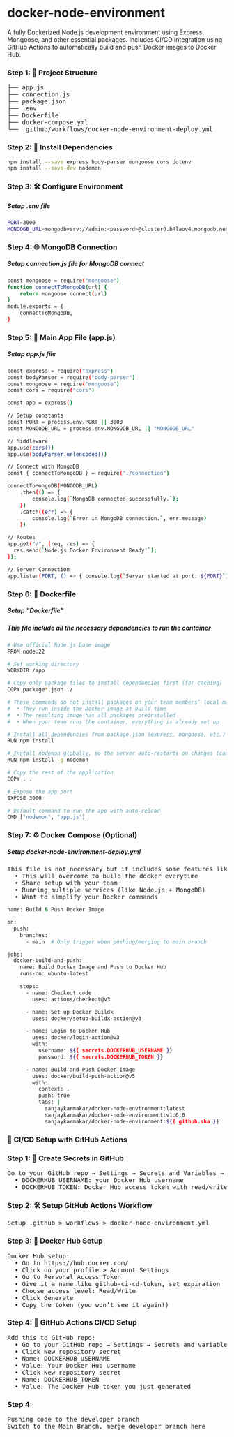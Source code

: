 # docker-node-environment

A fully Dockerized Node.js development environment using Express, Mongoose, and other essential packages. Includes CI/CD integration using GitHub Actions to automatically build and push Docker images to Docker Hub.

### Step 1: 📁 Project Structure
<pre>
├── app.js
├── connection.js
├── package.json
├── .env
├── Dockerfile
├── docker-compose.yml
└── .github/workflows/docker-node-environment-deploy.yml
</pre>

### Step 2: 🔧 Install Dependencies
```bash
npm install --save express body-parser mongoose cors dotenv
npm install --save-dev nodemon
```

### Step 3: 🛠️ Configure Environment
#####   Setup .env file
```bash
PORT=3000
MONDOGB_URL=mongodb+srv://admin:<password>@cluster0.b4laov4.mongodb.net/<db_name>?retryWrites=true&w=majority&appName=Cluster0
```

### Step 4: 🌐 MongoDB Connection
#####   Setup connection.js file for MongoDB connect
```bash
const mongoose = require("mongoose")
function connectToMongoDB(url) {
    return mongoose.connect(url)
}
module.exports = {
    connectToMongoDB,
}
```

### Step 5: 🚀 Main App File (app.js)
#####   Setup app.js file
```bash
const express = require("express")
const bodyParser = require("body-parser")
const mongoose = require("mongoose")
const cors = require("cors")

const app = express()

// Setup constants
const PORT = process.env.PORT || 3000
const MONGODB_URL = process.env.MONGODB_URL || "MONGODB_URL"

// Middleware
app.use(cors())
app.use(bodyParser.urlencoded())

// Connect with MongoDB
const { connectToMongoDB } = require("./connection")

connectToMongoDB(MONGODB_URL)
    .then(() => {
        console.log(`MongoDB connected successfully.`);
    })
    .catch((err) => {
        console.log(`Error in MongoDB connection.`, err.message)
    })

// Routes
app.get("/", (req, res) => {
  res.send(`Node.js Docker Environment Ready!`);
});

// Server Connection
app.listen(PORT, () => { console.log(`Server started at port: ${PORT}`);})
```

### Step 6: 🐳 Dockerfile
#####   Setup "Dockerfile"
#####   This file include all the necessary dependencies to run the container
```bash
# Use official Node.js base image
FROM node:22

# Set working directory
WORKDIR /app

# Copy only package files to install dependencies first (for caching)
COPY package*.json ./

# These commands do not install packages on your team members’ local machines. Instead:
#  • They run inside the Docker image at build time
#  • The resulting image has all packages preinstalled
#  • When your team runs the container, everything is already set up

# Install all dependencies from package.json (express, mongoose, etc.)
RUN npm install

# Install nodemon globally, so the server auto-restarts on changes (can be skipped in prod)
RUN npm install -g nodemon

# Copy the rest of the application
COPY . .

# Expose the app port
EXPOSE 3000

# Default command to run the app with auto-reload
CMD ["nodemon", "app.js"]
```

### Step 7: ⚙️ Docker Compose (Optional)
#####   Setup docker-node-environment-deploy.yml
<pre>
This file is not necessary but it includes some features like:
  • This will overcome to build the docker everytime
  • Share setup with your team
  • Running multiple services (like Node.js + MongoDB)
  • Want to simplify your Docker commands
</pre>
```bash
name: Build & Push Docker Image

on:
  push:
    branches:
      - main  # Only trigger when pushing/merging to main branch

jobs:
  docker-build-and-push:
    name: Build Docker Image and Push to Docker Hub
    runs-on: ubuntu-latest

    steps:
      - name: Checkout code
        uses: actions/checkout@v3

      - name: Set up Docker Buildx
        uses: docker/setup-buildx-action@v3

      - name: Login to Docker Hub
        uses: docker/login-action@v3
        with:
          username: ${{ secrets.DOCKERHUB_USERNAME }}
          password: ${{ secrets.DOCKERHUB_TOKEN }}

      - name: Build and Push Docker Image
        uses: docker/build-push-action@v5
        with:
          context: .
          push: true
          tags: |
            sanjaykarmakar/docker-node-environment:latest
            sanjaykarmakar/docker-node-environment:v1.0.0
            sanjaykarmakar/docker-node-environment:${{ github.sha }}
```


### 🔄 CI/CD Setup with GitHub Actions

### Step 1: 🔐 Create Secrets in GitHub
<pre>
Go to your GitHub repo → Settings → Secrets and Variables → Actions:
  • DOCKERHUB_USERNAME: your Docker Hub username
  • DOCKERHUB_TOKEN: Docker Hub access token with read/write access
</pre>

### Step 2: 🛠️ Setup GitHub Actions Workflow
<pre>
Setup .github > workflows > docker-node-environment.yml
</pre>

### Step 3: 🐳 Docker Hub Setup
<pre>
Docker Hub setup:
  • Go to https://hub.docker.com/
  • Click on your profile > Account Settings
  • Go to Personal Access Token
  • Give it a name like github-ci-cd-token, set expiration
  • Choose access level: Read/Write
  • Click Generate
  • Copy the token (you won’t see it again!)
</pre>

### Step 4: 🐙 GitHub Actions CI/CD Setup
<pre>
Add this to GitHub repo:
  • Go to your GitHub repo → Settings → Secrets and variables → Actions
  • Click New repository secret
  • Name: DOCKERHUB_USERNAME
  • Value: Your Docker Hub username
  • Click New repository secret
  • Name: DOCKERHUB_TOKEN
  • Value: The Docker Hub token you just generated
</pre>

### Step 4:
<pre>
Pushing code to the developer branch
Switch to the Main Branch, merge developer branch here
</pre>
